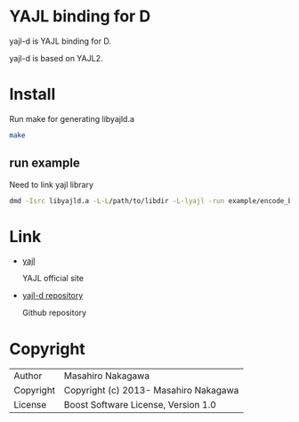 # YAJL binding for D

yajl-d is YAJL binding for D.

yajl-d is based on YAJL2.

# Install

Run make for generating libyajld.a

```sh
make
```

## run example

Need to link yajl library

```sh
dmd -Isrc libyajld.a -L-L/path/to/libdir -L-lyajl -run example/encode_bench.d
```

# Link

* [yajl](http://lloyd.github.com/yajl/)

  YAJL official site

* [yajl-d repository](https://github.com/repeatedly/yajl-d)

  Github repository

# Copyright

<table>
  <tr>
    <td>Author</td><td>Masahiro Nakagawa <repeatedly@gmail.com></td>
  </tr>
  <tr>
    <td>Copyright</td><td>Copyright (c) 2013- Masahiro Nakagawa</td>
  </tr>
  <tr>
    <td>License</td><td>Boost Software License, Version 1.0</td>
  </tr>
</table>
